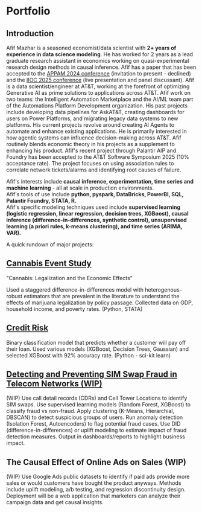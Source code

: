 # Portfolio

## Introduction
Afif Mazhar is a seasoned economist/data scientist with **2+ years of experience in data science modeling**. He has worked for 2 years as a lead graduate research assistant in economics working on quasi-experimental research design methods in causal inference. Afif has a paper that has been accepted to the [APPAM 2024 conference](https://www.appam.org/conference-events/fall-research-conference/2024appam/) (invitation to present - declined) and the [IIOC 2025 conference](https://www.indorgsociety.org/conference) (live presentation and panel discussant). Afif is a data scientist/engineer at AT&T, working at the forefront of optimizing Generative AI as prime solutions to applications across AT&T. Afif work on two teams: the Intelligent Automation Marketplace and the AI/ML team part of the Automations Platform Development organization. His past projects include developing data pipelines for AskAT&T, creating dashboards for users on Power Platforms, and migrating legacy data systems to new platforms. His current projects revolve around creating AI Agents to automate and enhance existing applications. He is primarily interested in how agentic systems can influence decision-making across AT&T. Afif routinely blends economic theory in his projects as a supplement to enhancing his product. Afif's recent project through Palantir AIP and Foundry has been accepted to the AT&T Software Symposium 2025 (10% acceptance rate). The project focuses on using association rules to correlate network tickets/alarms and identifying root causes of failure.

Afif's interests include **causal inference, experimentation, time series and machine learning** - all at scale in production environments.\
Afif's tools of use include **python, pyspark, DataBricks, PowerBI, SQL, Palantir Foundry, STATA, R.**\
Afif's specific modeling techniques used include **supervised learning (logistic regression, linear regression, decision trees, XGBoost), causal inference (difference-in-differences, synthetic control), unsupervised learning (a priori rules, k-means clustering), and time series (ARIMA, VAR).**

A quick rundown of major projects:

## [Cannabis Event Study](https://github.com/afifmazhar/Portfolio/tree/main/Data%20Science%20Projects/Econometrics/Cannabis%20Event%20Study)
"Cannabis: Legalization and the Economic Effects"

Used a staggered difference-in-differences model with heterogenous-robust estimators that are prevalent in the literature to understand the effects of marijuana legalization by policy passage. Collected data on GDP, household income, and poverty rates. (Python, STATA)

## [Credit Risk](https://github.com/afifmazhar/Portfolio/tree/main/Data%20Science%20Projects/Machine%20Learning/Credit%20Risk)
Binary classification model that predicts whether a customer will pay off their loan. Used various models (XGBoost, Decision Trees, Gaussian) and selected XGBoost with 92% accuracy rate. (Python - sci-kit learn)

## [Detecting and Preventing SIM Swap Fraud in Telecom Networks (WIP)](https://github.com/afifmazhar/Portfolio/tree/main/Data%20Science%20Projects/Machine%20Learning/Credit%20Risk)
(WIP) Use call detail records (CDRs) and Cell Tower Locations to identify SIM swaps. Use supervised learning models (Random Forest, XGBoost) to classify fraud vs non-fraud. Apply clustering (K-Means, Hierarchial, DBSCAN) to detect suspicious groups of users. Run anomaly detection (Isolation Forest, Autoencoders) to flag potential fraud cases. Use DID (difference-in-differences) or uplift modeling to estimate impact of fraud detection measures. Output in dashboards/reports to highlight business impact.

## The Causal Effect of Online Ads on Sales (WIP)
(WIP) Use Google Ads public datasets to identify if paid ads provide more sales or would customers have bought the product anyways. Methods include uplift modeling, a/b testing, and regression discontinuity design. Deployment will be a web application that marketers can analyze their campaign data and get causal insights.
